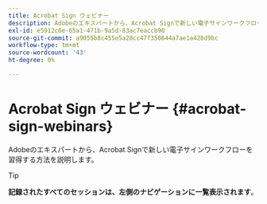 ```yaml
---
title: Acrobat Sign ウェビナー
description: Adobeのエキスパートから、Acrobat Signで新しい電子サインワークフローを習得する方法を説明します。
exl-id: e5912c6e-65a1-471b-9a5d-83ac7eaccb90
source-git-commit: a9055b8c455e5a28cc47f350644a7ae1a428d9bc
workflow-type: tm+mt
source-wordcount: '43'
ht-degree: 0%

---
```


# Acrobat Sign ウェビナー {#acrobat-sign-webinars}

Adobeのエキスパートから、Acrobat Signで新しい電子サインワークフローを習得する方法を説明します。

>[!TIP]
>
>**記録されたすべてのセッションは、左側のナビゲーションに一覧表示されます**。
